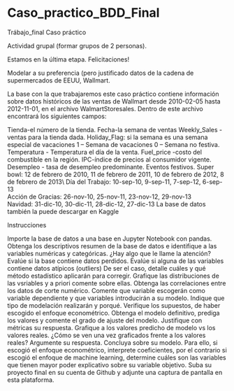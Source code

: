 # Caso_practico_BDD_Final
Trábajo_final
Caso práctico  

Actividad grupal (formar grupos de 2 personas).

Estamos en la última etapa. Felicitaciones!

Modelar a su preferencia (pero justificado datos de la cadena de supermercados de EEUU, Wallmart. 

La base con la que trabajaremos este caso  práctico contiene información sobre datos históricos de las ventas de Wallmart desde 2010-02-05 hasta 2012-11-01, en el archivo WalmartStoresales. Dentro de este archivo encontrará los siguientes campos:

Tienda-el número de la tienda.
Fecha-la semana de ventas
Weekly_Sales - ventas para la tienda dada.
Holiday_Flag: si la semana es una semana especial de vacaciones 1 – Semana de vacaciones 0 – Semana no festiva.
Temperatura - Temperatura el día de la venta.
Fuel_price -costo del combustible en la región. 
IPC-índice de precios al consumidor vigente. 
Desempleo - tasa de desempleo predominante. 
Eventos festivos.
Super bowl: 12 de febrero de 2010, 11 de febrero de 2011, 10 de febrero de 2012, 8 de febrero de 2013\ 
Día del Trabajo: 10-sep-10, 9-sep-11, 7-sep-12, 6-sep-13\
Acción de Gracias: 26-nov-10, 25-nov-11, 23-nov-12, 29-nov-13\
Navidad: 31-dic-10, 30-dic-11, 28-dic-12, 27-dic-13
La base de datos también la puede descargar en Kaggle

Instrucciones

Importe la base de datos a una base en Jupyter Notebook con pandas. 
Obtenga los descriptivos resumen de la base de datos e identifique a las variables numéricas y categóricas. ¿Hay algo que le llame la atención? 
Evalúe si la base contiene datos perdidos.
Evalúe si alguna de las variables contiene datos atípicos (outliers) 
De ser el caso, detalle cuáles y qué método estadístico aplicarán para corregir. 
Grafique las distribuciones de las vsriables y a priori comente sobre ellas. 
Obtenga las correlaciones entre los datos de corte numérico. 
Comente que variable escogerán como variable dependiente y que variables introducirán a su modelo.
Indique que tipo de modelación realizarán y porqué. 
Verifique los supuestos, de haber escogido el enfoque econométrico. 
Obtenga el modelo definitivo, prediga los valores y comente el grado de ajuste del modelo. Justifique con métricas su respuesta.
Grafique a los valores predicho de modelo vs los valores reales.
¿Cómo se ven una vez graficados frente a los valores reales? Argumente su respuesta. 
 Concluya sobre su modelo. Para ello, si escogió el enfoque econométrico, interprete coeficientes, por el contrario si escogió el enfoque de machine learning, determine cuáles son las variables que tienen mayor poder explicativo sobre su variable objetivo. 
Suba su proyecto final en su cuenta de Github y adjunte una captura de pantalla en esta plataforma. 
